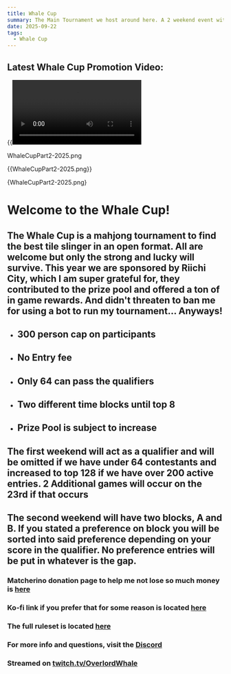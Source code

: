 ```yaml
---
title: Whale Cup
summary: The Main Tournament we host around here. A 2 weekend event with time blocks and a big cash prize.
date: 2025-09-22
tags:
  - Whale Cup
---
```

## Latest Whale Cup Promotion Video:

{{<video src="https://youtu.be/k52DdnVKDfk?si=V-jQuDpWafNw81uK" controls="no">}}

WhaleCupPart2-2025.png

{{WhaleCupPart2-2025.png}}

{WhaleCupPart2-2025.png}



# **Welcome to the Whale Cup!**
## **The Whale Cup is a mahjong tournament to find the best tile slinger in an open format. All are welcome but only the strong and lucky will survive. This year we are sponsored by Riichi City, which I am super grateful for, they contributed to the prize pool and offered a ton of in game rewards. And didn't threaten to ban me for using a bot to run my tournament... Anyways!**
- ## 300 person cap on participants
- ## No Entry fee
- ## Only 64 can pass the qualifiers
- ## Two different time blocks until top 8
- ## Prize Pool is subject to **increase**
## The first weekend will act as a qualifier and will be omitted if we have under 64 contestants and increased to top 128 if we have over 200 active entries.  2 Additional games will occur on the 23rd if that occurs

## The second weekend will have two blocks, A and B. If you stated a preference on block you will be sorted into said preference depending on your score in the qualifier. No preference entries will be put in whatever is the gap. 
### Matcherino donation page to help me not lose so much money is [here](https://matcherino.com/tournaments/144130)
### Ko-fi link if you prefer that for some reason is located [here](https://ko-fi.com/overlordwhale)
### The full ruleset is located [here](https://docs.google.com/document/d/1CrKrqJZvPQ4LJ9Hh12LC82ITRG05qGz3F3r-pF_svvU/edit?usp=sharing)

### For more info and questions, visit the [Discord](https://discord.gg/9qt336srFz)

### Streamed on [twitch.tv/OverlordWhale](https://twitch.tv/overlordwhale)

